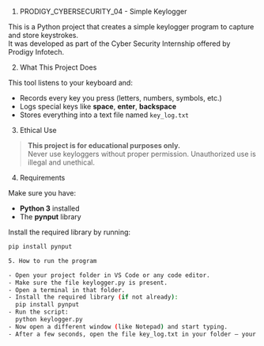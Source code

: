 1. PRODIGY_CYBERSECURITY_04 - Simple Keylogger

This is a Python project that creates a simple keylogger program to capture and store keystrokes.  
It was developed as part of the Cyber Security Internship offered by Prodigy Infotech.

2.  What This Project Does

This tool listens to your keyboard and:

- Records every key you press (letters, numbers, symbols, etc.)
- Logs special keys like **space**, **enter**, **backspace**
- Stores everything into a text file named `key_log.txt`

3. Ethical Use

> **This project is for educational purposes only.**  
> Never use keyloggers without proper permission. Unauthorized use is illegal and unethical.

4. Requirements

Make sure you have:

- **Python 3** installed
- The **pynput** library

Install the required library by running:
```bash
pip install pynput

5. How to run the program

- Open your project folder in VS Code or any code editor.
- Make sure the file keylogger.py is present.
- Open a terminal in that folder.
- Install the required library (if not already):
  pip install pynput
- Run the script:
  python keylogger.py
- Now open a different window (like Notepad) and start typing.
- After a few seconds, open the file key_log.txt in your folder — your keystrokes will be recorded there.
